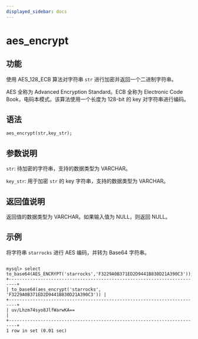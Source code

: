 ```yaml
---
displayed_sidebar: docs
---
```


# aes_encrypt

## 功能

使用 AES_128_ECB 算法对字符串 `str` 进行加密并返回一个二进制字符串。

AES 全称为 Advanced Encryption Standard。ECB 全称为 Electronic Code Book，电码本模式。该算法使用一个长度为 128-bit 的 key 对字符串进行编码。

## 语法

```Haskell
aes_encrypt(str,key_str);
```

## 参数说明

`str`: 待加密的字符串，支持的数据类型为 VARCHAR。

`key_str`: 用于加密 `str` 的 key 字符串，支持的数据类型为 VARCHAR。

## 返回值说明

返回值的数据类型为 VARCHAR。如果输入值为 NULL，则返回 NULL。

## 示例

将字符串 `starrocks` 进行 AES 编码，并转为 Base64 字符串。

```Plain Text

mysql> select to_base64(AES_ENCRYPT('starrocks','F3229A0B371ED2D9441B830D21A390C3'));
+-------------------------------------------------------------------------+
| to_base64(aes_encrypt('starrocks', 'F3229A0B371ED2D9441B830D21A390C3')) |
+-------------------------------------------------------------------------+
| uv/Lhzm74syo8JlfWarwKA==                                                |
+-------------------------------------------------------------------------+
1 row in set (0.01 sec)
```
